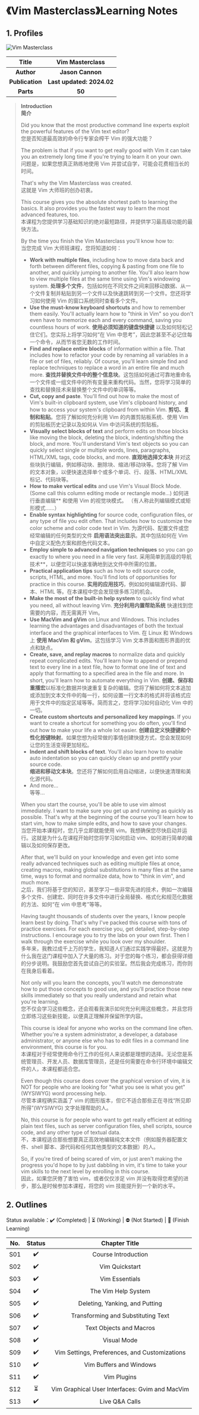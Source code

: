 # 《Vim Masterclass》Learning Notes



## 1. Profiles

![Vim Masterclass](assets/cover.png)

|    **Title**    |    **Vim Masterclass**    |
| :-------------: | :-----------------------: |
|   **Author**    |     **Jason Cannon**      |
| **Publication** | **Last updated: 2024.02** |
|    **Parts**    |          **50**           |

> **Introduction**<br/>
> **简介**
>
> Did you know that the most productive command line experts exploit the powerful features of the Vim text editor?<br/>
> 您是否知道最高效的命令行专家会榨干 Vim 的强大功能？
>
> The problem is that if you want to get really good with Vim it can take you an extremely long time if you're trying to learn it on your own.<br/>
> 问题是，如果您想真正熟练地使用 Vim 并尝试自学，可能会花费相当长的时间。
>
> That's why the Vim Masterclass was created.<br/>
> 这就是 Vim 大师班的创办初衷。
>
> This course gives you the absolute shortest path to learning the basics. It also provides you the fastest way to learn the most advanced features, too.<br/>
> 本课程为您提供学习基础知识的绝对最短路径，并提供学习最高级功能的最快方法。
>
> By the time you finish the Vim Masterclass you'll know how to:<br/>
> 当您完成 Vim 大师班课程，您将知道如何：
>
> - **Work with multiple files**, including how to move data back and forth between different files, copying & pasting from one file to another, and quickly jumping to another file.  You'll also learn how to view multiple files at the same time using Vim's windowing system.
>   **处理多个文件**，包括如何在不同文件之间来回移动数据、从一个文件复制并粘贴到另一个文件以及快速跳转到另一个文件。您还将学习如何使用 Vim 的窗口系统同时查看多个文件。
> - **Use the must-know keyboard shortcuts** and how to remember them easily.  You'll actually learn how to "think in Vim" so you don't even have to memorize each and every command, saving you countless hours of work.
>   **使用必须知道的键盘快捷键** 以及如何轻松记住它们。您实际上将学习如何“在 Vim 中思考”，因此您甚至不必记住每一个命令，从而节省您无数的工作时间。
> - **Find and replace entire blocks** of information within a file.  That includes how to refactor your code by renaming all variables in a file or set of files, reliably.  Of course, you'll learn simple find and replace techniques to replace a word in an entire file and much more.
>   **查找并替换文件中的整个信息块**。这包括如何通过可靠地重命名一个文件或一组文件中的所有变量来重构代码。当然，您将学习简单的查找和替换技术来替换整个文件中的单词等等。
> - **Cut, copy and paste**.  You'll find out how to make the most of Vim's built-in clipboard system, use Vim's clipboard history, and how to access your system's clipboard from within Vim.
>   **剪切、复制和粘贴**。您将了解如何充分利用 Vim 的内置剪贴板系统、使用 Vim 的剪贴板历史记录以及如何从 Vim 中访问系统的剪贴板。
> - **Visually select blocks of text** and perform edits on those blocks like moving the block, deleting the block, indenting/shifting the block, and more.  You'll understand Vim's text objects so you can quickly select single or multiple words, lines, paragraphs, HTML/XML tags, code blocks, and more.
>   **直观地选择文本块** 并对这些块执行编辑，例如移动块、删除块、缩进/移动块等。您将了解 Vim 的文本对象，以便快速选择单个或多个单词、行、段落、HTML/XML 标记、代码块等。
> - **How to make vertical edits** and use Vim's Visual Block Mode.  (Some call this column editing mode or rectangle mode…)
>   如何进行垂直编辑** 和使用 Vim 的视觉块模式。 （有人称此列编辑模式或矩形模式......）
> - **Enable syntax highlighting** for source code, configuration files, or any type of file you edit often.  That includes how to customize the color scheme and color code text in Vim.
>   为源代码、配置文件或您经常编辑的任何类型的文件 **启用语法突出显示**。其中包括如何在 Vim 中自定义配色方案和颜色代码文本。
> - **Employ simple to advanced navigation techniques** so you can go exactly to where you need in a file very fast.
>   采用简单到高级的导航技术**，以便您可以快速准确地到达文件中所需的位置。
> - **Practical application tips** such as how to edit source code, scripts, HTML, and more.  You'll find lots of opportunities for practice in this course.
>   **实用的应用技巧**，例如如何编辑源代码、脚本、HTML 等。在本课程中您会发现很多练习的机会。
> - **Make the most of the built-in help system** to quickly find what you need, all without leaving Vim.
>   **充分利用内置帮助系统** 快速找到您需要的内容，而无需离开 Vim。
> - **Use MacVim and gVim** on Linux and Windows.  This includes learning the advantages and disadvantages of both the textual interface and the graphical interfaces to Vim.
>   在 Linux 和 Windows 上 **使用 MacVim 和 gVim**。这包括学习 Vim 文本界面和图形界面的优点和缺点。
> - **Create, save, and replay macros** to normalize data and quickly repeat complicated edits.  You'll learn how to append or prepend text to every line in a text file, how to format one line of text and apply that formatting to a specified area in the file and more.  In short, you'll learn how to automate everything in Vim.
>   **创建、保存和重播宏**以标准化数据并快速重复复杂的编辑。您将了解如何将文本追加或添加到文本文件中的每一行，如何设置一行文本的格式并将该格式应用于文件中的指定区域等等。简而言之，您将学习如何自动化 Vim 中的一切。
> - **Create custom shortcuts and personalized key mappings**.  If you want to create a shortcut for something you do often, you'll find out how to make your life a whole lot easier.
>   **创建自定义快捷键和个性化按键映射**。如果您想为经常做的事情创建快捷方式，您会发现如何让您的生活变得更加轻松。
> - **Indent and shift blocks of text**.  You'll also learn how to enable auto indentation so you can quickly clean up and prettify your source code.<br/>
>   **缩进和移动文本块**。您还将了解如何启用自动缩进，以便快速清理和美化源代码。
> - And more... <br/>
>   等等...
>
> When you start the course, you'll be able to use vim almost immediately.  I want to make sure you get up and running as quickly as possible.  That's why at the beginning of the course you'll learn how to start vim, how to make simple edits, and how to save your changes.<br/>
> 当您开始本课程时，您几乎立即就能使用 vim。我想确保您尽快启动并运行。这就是为什么在课程开始时您将学习如何启动 vim、如何进行简单的编辑以及如何保存更改。
>
> After that, we'll build on your knowledge and even get into some really advanced techniques such as editing multiple files at once, creating macros, making global substitutions in many files at the same time, ways to format and normalize data, how to "think in vim", and much more.<br/>
> 之后，我们将基于您的知识，甚至学习一些非常先进的技术，例如一次编辑多个文件、创建宏、同时在许多文件中进行全局替换、格式化和规范化数据的方法、如何“在 vim 中思考”等等。
>
> Having taught thousands of students over the years, I know people learn best by doing. That's why I've packed this course with tons of practice exercises.  For each exercise you, get detailed, step-by-step instructions.  I encourage you to try the labs on your own first.  Then I walk through the exercise while you look over my shoulder.<br/>
> 多年来，我教过成千上万的学生，我知道人们通过实践学得最好。这就是为什么我在这门课程中加入了大量的练习。对于您的每个练习，都会获得详细的分步说明。我鼓励您首先尝试自己的实验室。然后我会完成练习，而你则在我身后看着。
>
> Not only will you learn the concepts, you'll watch me demonstrate how to put those concepts to good use, and you'll practice those new skills immediately so that you really understand and retain what you're learning.<br/>
> 您不仅会学习这些概念，还会观看我演示如何充分利用这些概念，并且您将立即练习这些新技能，以便真正理解并保留所学内容。
>
> This course is ideal for anyone who works on the command line often.  Whether you're a system administrator, a developer, a database administrator, or anyone else who has to edit files in a command line environment, this course is for you.<br/>
> 本课程对于经常使用命令行工作的任何人来说都是理想的选择。无论您是系统管理员、开发人员、数据库管理员，还是任何需要在命令行环境中编辑文件的人，本课程都适合您。
>
> Even though this course does cover the graphical version of vim, it is NOT for people who are looking for "what you see is what you get" (WYSIWYG) word processing help.<br/>
> 尽管本课程确实涵盖了 vim 的图形版本，但它不适合那些正在寻找“所见即所得”(WYSIWYG) 文字处理帮助的人。
>
> No, this course is for people who want to get really efficient at editing plain text files, such as server configuration files, shell scripts, source code, and any other type of textual data.<br/>
> 不，本课程适合那些想要真正高效地编辑纯文本文件（例如服务器配置文件、shell 脚本、源代码和任何其他类型的文本数据）的人。
>
> So, if you're tired of being scared of vim, or just aren't making the progress you'd hope to by just dabbling in vim, it's time to take your vim skills to the next level by enrolling in this course.<br/>
> 因此，如果您厌倦了害怕 vim，或者仅仅涉足 vim 并没有取得您希望的进步，那么是时候参加本课程，将您的 vim 技能提升到一个新的水平。



## 2. Outlines

Status available：:heavy_check_mark: (Completed) | :hourglass_flowing_sand: (Working) | :no_entry: (Not Started) | :orange_book: (Finish Learning)

| No.  |          Status          |                 Chapter Title                  |
| :--: | :----------------------: | :--------------------------------------------: |
| S01  |    :heavy_check_mark:    |              Course Introduction               |
| S02  |    :heavy_check_mark:    |                 Vim Quickstart                 |
| S03  |    :heavy_check_mark:    |                 Vim Essentials                 |
| S04  |    :heavy_check_mark:    |              The Vim Help System               |
| S05  |    :heavy_check_mark:    |         Deleting, Yanking, and Putting         |
| S06  |    :heavy_check_mark:    |       Transforming and Substituting Text       |
| S07  |    :heavy_check_mark:    |            Text Objects and Macros             |
| S08  |    :heavy_check_mark:    |                  Visual Mode                   |
| S09  |    :heavy_check_mark:    | Vim Settings, Preferences, and Customizations  |
| S10  |    :heavy_check_mark:    |            Vim Buffers and Windows             |
| S11  |    :heavy_check_mark:    |                  Vim Plugins                   |
| S12  | :hourglass_flowing_sand: | Vim Graphical User Interfaces: Gvim and MacVim |
| S13  |    :heavy_check_mark:    |                 Live Q&A Calls                 |

